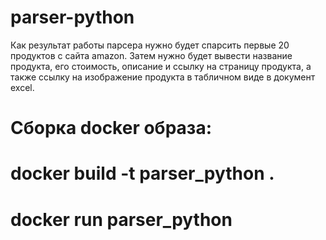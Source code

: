 # parser-python
Как результат работы парсера нужно будет спарсить первые 20 продуктов c сайта amazon. Затем нужно будет вывести название продукта, его стоимость, описание и ссылку на страницу продукта, а также ссылку на изображение продукта в табличном виде в документ excel.

# Сборка docker образа:


# docker build -t parser_python .


# docker run parser_python
